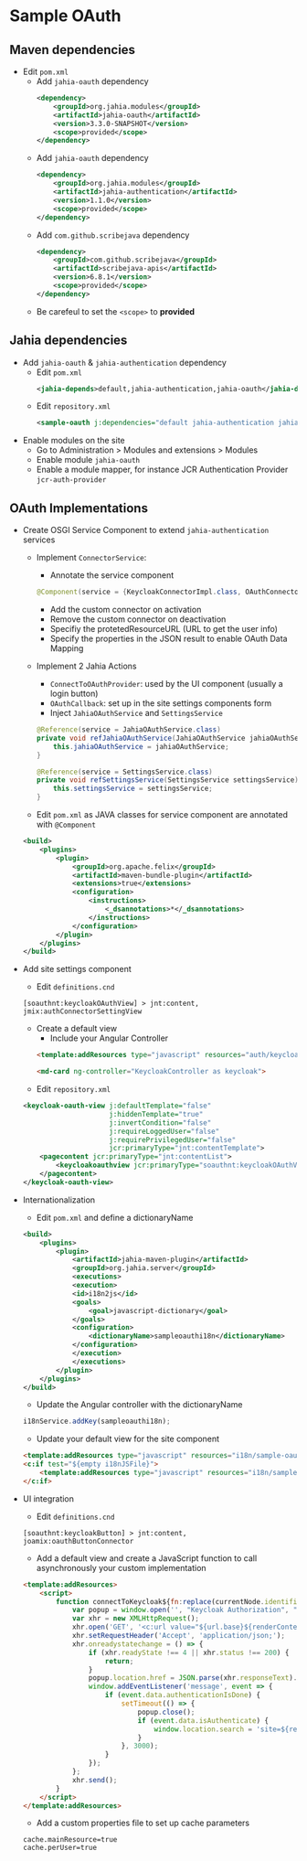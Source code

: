 # Sample OAuth

## Maven dependencies

* Edit `pom.xml`
    * Add `jahia-oauth` dependency
        ```xml
        <dependency>
            <groupId>org.jahia.modules</groupId>
            <artifactId>jahia-oauth</artifactId>
            <version>3.3.0-SNAPSHOT</version>
            <scope>provided</scope>
        </dependency>
        ```
    * Add `jahia-oauth` dependency
        ```xml
        <dependency>
            <groupId>org.jahia.modules</groupId>
            <artifactId>jahia-authentication</artifactId>
            <version>1.1.0</version>
            <scope>provided</scope>
        </dependency>
        ```
    * Add `com.github.scribejava` dependency
        ```xml
        <dependency>
            <groupId>com.github.scribejava</groupId>
            <artifactId>scribejava-apis</artifactId>
            <version>6.8.1</version>
            <scope>provided</scope>
        </dependency>
        ```
    * Be carefeul to set the `<scope>` to **provided**

## Jahia dependencies

* Add `jahia-oauth` & `jahia-authentication` dependency
    * Edit `pom.xml`
        ```xml
        <jahia-depends>default,jahia-authentication,jahia-oauth</jahia-depends>
        ```
    * Edit `repository.xml`
        ```xml
        <sample-oauth j:dependencies="default jahia-authentication jahia-oauth" />
        ```
* Enable modules on the site
    * Go to Administration > Modules and extensions > Modules
    * Enable module `jahia-oauth`
    * Enable a module mapper, for instance JCR Authentication Provider `jcr-auth-provider`

## OAuth Implementations

* Create OSGI Service Component to extend `jahia-authentication` services
    * Implement `ConnectorService`:
        * Annotate the service component
        ```java
        @Component(service = {KeycloakConnectorImpl.class, OAuthConnectorService.class, ConnectorService.class}, property = {JahiaAuthConstants.CONNECTOR_SERVICE_NAME + "=" + KeycloakConnectorImpl.KEY}, immediate = true)
        ```
        * Add the custom connector on activation
        * Remove the custom connector on deactivation
        * Specifiy the protetedResourceURL (URL to get the user info)
        * Specify the properties in the JSON result to enable OAuth Data Mapping
    * Implement 2 Jahia Actions
        * `ConnectToOAuthProvider`: used by the UI component (usually a login button)
        * `OAuthCallback`: set up in the site settings components form
        * Inject `JahiaOAuthService` and `SettingsService`
        ```java
        @Reference(service = JahiaOAuthService.class)
        private void refJahiaOAuthService(JahiaOAuthService jahiaOAuthService) {
            this.jahiaOAuthService = jahiaOAuthService;
        }

        @Reference(service = SettingsService.class)
        private void refSettingsService(SettingsService settingsService) {
            this.settingsService = settingsService;
        }
        ```

    * Edit `pom.xml` as JAVA classes for service component are annotated with `@Component`
    ```xml
    <build>
        <plugins>
            <plugin>
                <groupId>org.apache.felix</groupId>
                <artifactId>maven-bundle-plugin</artifactId>
                <extensions>true</extensions>
                <configuration>
                    <instructions>
                        <_dsannotations>*</_dsannotations>
                    </instructions>
                </configuration>
            </plugin>
        </plugins>
    </build>
    ```

* Add site settings component
    * Edit `definitions.cnd`
    ```cnd
    [soauthnt:keycloakOAuthView] > jnt:content, jmix:authConnectorSettingView
    ```
    * Create a default view
        * Include your Angular Controller
        ```html
        <template:addResources type="javascript" resources="auth/keycloak-connector-controller.js"/>

        <md-card ng-controller="KeycloakController as keycloak">
        ```
    * Edit `repository.xml`
    ```xml
    <keycloak-oauth-view j:defaultTemplate="false"
                         j:hiddenTemplate="true"
                         j:invertCondition="false"
                         j:requireLoggedUser="false"
                         j:requirePrivilegedUser="false"
                         jcr:primaryType="jnt:contentTemplate">
        <pagecontent jcr:primaryType="jnt:contentList">
            <keycloakoauthview jcr:primaryType="soauthnt:keycloakOAuthView"/>
        </pagecontent>
    </keycloak-oauth-view>
    ```
* Internationalization
    * Edit `pom.xml` and define a dictionaryName
    ```xml
    <build>
        <plugins>
            <plugin>
                <artifactId>jahia-maven-plugin</artifactId>
                <groupId>org.jahia.server</groupId>
                <executions>
                <execution>
                <id>i18n2js</id>
                <goals>
                    <goal>javascript-dictionary</goal>
                </goals>
                <configuration>
                    <dictionaryName>sampleoauthi18n</dictionaryName>
                </configuration>
                </execution>
                </executions>
            </plugin>
        </plugins>
    </build>
    ```

    * Update the Angular controller with the dictionaryName
    ```js
    i18nService.addKey(sampleoauthi18n);
    ```

    * Update your default view for the site component
    ```html
    <template:addResources type="javascript" resources="i18n/sample-oauth-i18n_${currentResource.locale}.js" var="i18nJSFile"/>
    <c:if test="${empty i18nJSFile}">
        <template:addResources type="javascript" resources="i18n/sample-oauth-i18n.js"/>
    </c:if>
    ```

* UI integration
    * Edit `definitions.cnd`
    ```cnd
    [soauthnt:keycloakButton] > jnt:content, joamix:oauthButtonConnector
    ```
    * Add a default view and create a JavaScript function to call asynchronously your custom implementation
    ```html
    <template:addResources>
        <script>
            function connectToKeycloak${fn:replace(currentNode.identifier, '-', '')}() {
                var popup = window.open('', "Keycloak Authorization", "menubar=no,status=no,scrollbars=no,width=1145,height=725,modal=yes,alwaysRaised=yes");
                var xhr = new XMLHttpRequest();
                xhr.open('GET', '<c:url value="${url.base}${renderContext.site.home.path}"/>.connectToKeycloakAction.do');
                xhr.setRequestHeader('Accept', 'application/json;');
                xhr.onreadystatechange = () => {
                    if (xhr.readyState !== 4 || xhr.status !== 200) {
                        return;
                    }
                    popup.location.href = JSON.parse(xhr.responseText).authorizationUrl;
                    window.addEventListener('message', event => {
                        if (event.data.authenticationIsDone) {
                            setTimeout(() => {
                                popup.close();
                                if (event.data.isAuthenticate) {
                                    window.location.search = 'site=${renderContext.site.siteKey}';
                                }
                            }, 3000);
                        }
                    });
                };
                xhr.send();
            }
        </script>
    </template:addResources>
    ```
    * Add a custom properties file to set up cache parameters
    ```
    cache.mainResource=true
    cache.perUser=true
    ```
